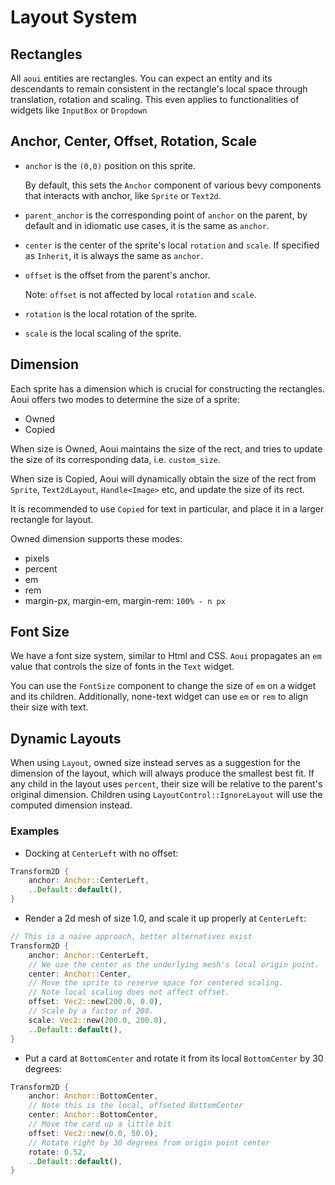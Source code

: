 # Layout System

## Rectangles

All `aoui` entities are rectangles. You can expect
an entity and its descendants to remain consistent in the rectangle's local space
through translation, rotation and scaling. This even applies
to functionalities of widgets like `InputBox` or `Dropdown`

## Anchor, Center, Offset, Rotation, Scale

* `anchor` is the `(0,0)` position on this sprite.

    By default, this sets the `Anchor` component of various bevy components
    that interacts with anchor, like `Sprite` or `Text2d`.

* `parent_anchor` is the corresponding point of `anchor` on the parent,
by default and in idiomatic use cases, it is the same as `anchor`.

* `center` is the center of the sprite's local `rotation` and `scale`.
If specified as `Inherit`, it is always the same as `anchor`.

* `offset` is the offset from the parent's anchor.

    Note: `offset` is not affected by local `rotation` and `scale`.

* `rotation` is the local rotation of the sprite.

* `scale` is the local scaling of the sprite.

## Dimension

Each sprite has a dimension which is crucial for constructing the rectangles.
Aoui offers two modes to determine the size of a sprite:

* Owned
* Copied

When size is Owned, Aoui maintains the size of the rect, and tries to update the size of
its corresponding data, i.e. `custom_size`.

When size is Copied, Aoui will dynamically obtain the size of the rect from `Sprite`, `Text2dLayout`,
`Handle<Image>` etc, and update the size of its rect.

It is recommended to use `Copied` for text in particular,
and place it in a larger rectangle for layout.

Owned dimension supports these modes:

* pixels
* percent
* em
* rem
* margin-px, margin-em, margin-rem: `100% - n px`

## Font Size

We have a font size system, similar to Html and CSS.
`Aoui` propagates an `em` value that controls the size
of fonts in the `Text` widget.

You can use the `FontSize` component to change the size of
`em` on a widget and its children.
Additionally, none-text widget can use `em` or `rem` to align their size with text.

## Dynamic Layouts

When using `Layout`, owned size instead serves as a suggestion for the dimension
of the layout, which will always produce the smallest best fit.
If any child in the layout uses `percent`,
their size will be relative to the parent's original dimension.
Children using `LayoutControl::IgnoreLayout` will use the computed dimension instead.

### Examples

* Docking at `CenterLeft` with no offset:

```rust
Transform2D {
    anchor: Anchor::CenterLeft,
    ..Default::default(),
}
```

* Render a 2d mesh of size 1.0,
and scale it up properly at `CenterLeft`:

```rust
// This is a naive approach, better alternatives exist
Transform2D {
    anchor: Anchor::CenterLeft,
    // We use the center as the underlying mesh's local origin point.
    center: Anchor::Center,
    // Move the sprite to reserve space for centered scaling.
    // Note local scaling does not affect offset.
    offset: Vec2::new(200.0, 0.0),
    // Scale by a factor of 200.
    scale: Vec2::new(200.0, 200.0),
    ..Default::default(),
}
```

* Put a card at `BottomCenter`
and rotate it from its local `BottomCenter`  by 30 degrees:

```rust
Transform2D {
    anchor: Anchor::BottomCenter,
    // Note this is the local, offseted BottomCenter
    center: Anchor::BottomCenter,
    // Move the card up a little bit
    offset: Vec2::new(0.0, 50.0),
    // Rotate right by 30 degrees from origin point center
    rotate: 0.52,
    ..Default::default(),
}
```